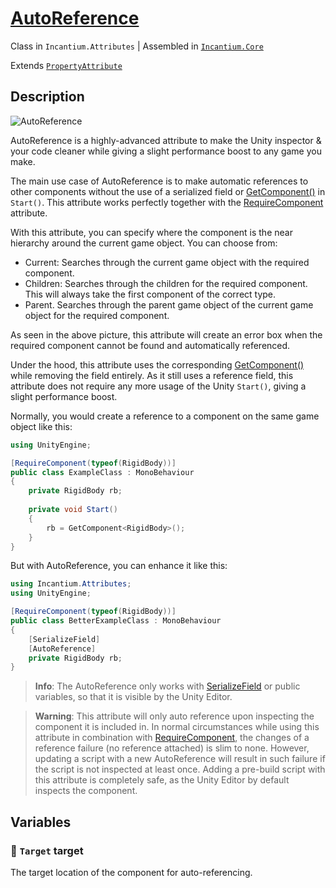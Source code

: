 ﻿# [AutoReference](../../Runtime/Attributes/AutoReference.cs)

Class in `Incantium.Attributes` | Assembled in [`Incantium.Core`](../../README.md)

Extends [`PropertyAttribute`](https://docs.unity3d.com/ScriptReference/PropertyAttribute.html)

## Description

![AutoReference](../../Images~/AutoReference.png)

AutoReference is a highly-advanced attribute to make the Unity inspector & your code cleaner while giving a slight
performance boost to any game you make.

The main use case of AutoReference is to make automatic references to other components without the use of a serialized
field or [GetComponent()](https://docs.unity3d.com/6000.0/Documentation/ScriptReference/GameObject.GetComponent.html) 
in `Start()`. This attribute works perfectly together with the 
[RequireComponent](https://docs.unity3d.com/6000.0/Documentation/ScriptReference/RequireComponent.html) attribute.

With this attribute, you can specify where the component is the near hierarchy around the current game object. You can
choose from:

- Current: Searches through the current game object with the required component.
- Children: Searches through the children for the required component. This will always take the first component of the
  correct type.
- Parent. Searches through the parent game object of the current game object for the required component.

As seen in the above picture, this attribute will create an error box when the required component cannot be found and
automatically referenced.

Under the hood, this attribute uses the corresponding 
[GetComponent()](https://docs.unity3d.com/6000.0/Documentation/ScriptReference/GameObject.GetComponent.html) while
removing the field entirely. As it still uses a reference field, this attribute does not require any more usage of the
Unity `Start()`, giving a slight performance boost.

Normally, you would create a reference to a component on the same game object like this:

```csharp
using UnityEngine;

[RequireComponent(typeof(RigidBody))]
public class ExampleClass : MonoBehaviour
{
    private RigidBody rb;
    
    private void Start() 
    {
        rb = GetComponent<RigidBody>();
    }
}
```

But with AutoReference, you can enhance it like this:

```csharp
using Incantium.Attributes;
using UnityEngine;

[RequireComponent(typeof(RigidBody))]
public class BetterExampleClass : MonoBehaviour
{
    [SerializeField]
    [AutoReference]
    private RigidBody rb;
}
```

> **Info**: The AutoReference only works with 
> [SerializeField](https://docs.unity3d.com/6000.0/Documentation/ScriptReference/SerializeField.html) or public 
> variables, so that it is visible by the Unity Editor.

> **Warning**: This attribute will only auto reference upon inspecting the component it is included in. In normal 
> circumstances while using this attribute in combination with
> [RequireComponent](https://docs.unity3d.com/6000.0/Documentation/ScriptReference/RequireComponent.html), the changes
> of a reference failure (no reference attached) is slim to none. However, updating a script with a new AutoReference
> will result in such failure if the script is not inspected at least once. Adding a pre-build script with this 
> attribute is completely safe, as the Unity Editor by default inspects the component.

## Variables

### :green_book: `Target` target

The target location of the component for auto-referencing.
